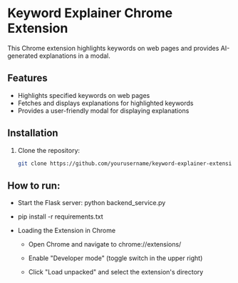 # Keyword Explainer Chrome Extension

This Chrome extension highlights keywords on web pages and provides AI-generated explanations in a modal.

## Features

- Highlights specified keywords on web pages
- Fetches and displays explanations for highlighted keywords
- Provides a user-friendly modal for displaying explanations

## Installation

1. Clone the repository:
   ```sh
   git clone https://github.com/yourusername/keyword-explainer-extension.git

## How to run:

- Start the Flask server: python backend_service.py

- pip install -r requirements.txt

- Loading the Extension in Chrome
    - Open Chrome and navigate to chrome://extensions/

    - Enable "Developer mode" (toggle switch in the upper right)

    - Click "Load unpacked" and select the extension's directory
